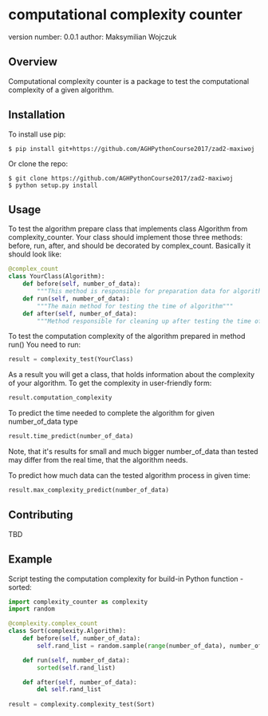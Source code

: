 computational complexity counter
===============================

version number: 0.0.1
author: Maksymilian Wojczuk

Overview
--------

Computational complexity counter is a package to test the computational complexity of a given algorithm.

Installation
--------------------

To install use pip:

    $ pip install git+https://github.com/AGHPythonCourse2017/zad2-maxiwoj


Or clone the repo:

    $ git clone https://github.com/AGHPythonCourse2017/zad2-maxiwoj
    $ python setup.py install
    
Usage
--------------------
To test the algorithm prepare class that implements class Algorithm from complexity_counter. Your class should implement those three methods: before, run, after, and should be decorated by complex_count. Basically it should look like: 

```python
@complex_count
class YourClass(Algorithm):
    def before(self, number_of_data):
        """This method is responsible for preparation data for algorithm to test"""
    def run(self, number_of_data):
        """The main method for testing the time of algorithm"""
    def after(self, number_of_data):
        """Method responsible for cleaning up after testing the time of the algorithm"""
```

To test the computation complexity of the algorithm prepared in method run() You need to run:

```python
result = complexity_test(YourClass)
```
    
As a result you will get a class, that holds information about the complexity of your algorithm.
To get the complexity in user-friendly form:
```python
result.computation_complexity
```
To predict the time needed to complete the algorithm for given number_of_data type
```python
result.time_predict(number_of_data)
```
Note, that it's results for small and much bigger number_of_data than tested
may differ from the real time, that the algorithm needs.

To predict how much data can the tested algorithm process in given time:
 ```python
result.max_complexity_predict(number_of_data)
 ```


Contributing
------------

TBD

Example
-------

Script testing the computation complexity for build-in Python function - sorted:

```python
import complexity_counter as complexity
import random

@complexity.complex_count
class Sort(complexity.Algorithm):
    def before(self, number_of_data):
        self.rand_list = random.sample(range(number_of_data), number_of_data)

    def run(self, number_of_data):
        sorted(self.rand_list)

    def after(self, number_of_data):
        del self.rand_list
        
result = complexity.complexity_test(Sort)
```

